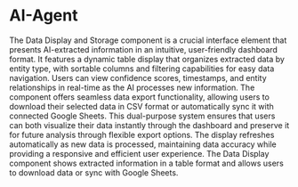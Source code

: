 # AI-Agent
The Data Display and Storage component is a crucial interface element that presents AI-extracted information in an intuitive, user-friendly dashboard format. It features a dynamic table display that organizes extracted data by entity type, with sortable columns and filtering capabilities for easy data navigation. Users can view confidence scores, timestamps, and entity relationships in real-time as the AI processes new information. The component offers seamless data export functionality, allowing users to download their selected data in CSV format or automatically sync it with connected Google Sheets. This dual-purpose system ensures that users can both visualize their data instantly through the dashboard and preserve it for future analysis through flexible export options. The display refreshes automatically as new data is processed, maintaining data accuracy while providing a responsive and efficient user experience.
The Data Display component shows extracted information in a table format and allows users to download data or sync with Google Sheets.
